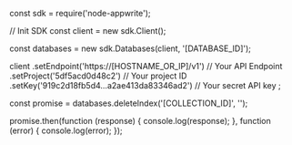 const sdk = require('node-appwrite');

// Init SDK
const client = new sdk.Client();

const databases = new sdk.Databases(client, '[DATABASE_ID]');

client
    .setEndpoint('https://[HOSTNAME_OR_IP]/v1') // Your API Endpoint
    .setProject('5df5acd0d48c2') // Your project ID
    .setKey('919c2d18fb5d4...a2ae413da83346ad2') // Your secret API key
;

const promise = databases.deleteIndex('[COLLECTION_ID]', '');

promise.then(function (response) {
    console.log(response);
}, function (error) {
    console.log(error);
});